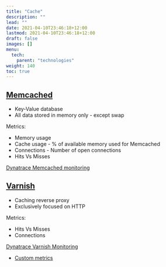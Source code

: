 ```yaml
---
title: "Cache"
description: ""
lead: ""
date: 2021-04-10T23:46:18+12:00
lastmod: 2021-04-10T23:46:18+12:00
draft: false
images: []
menu: 
  tech:
    parent: "technologies"
weight: 140
toc: true
---
```


## [Memcached ](https://memcached.org/)

- Key-Value database
- All data stored in memory only - except swap

Metrics:

- Memory usage
- Cache usage - % of available memory used for Memcached
- Connections - Number of open connections
- Hits Vs Misses

[Dynatrace Memcached monitoring](https://www.dynatrace.com/support/help/shortlink/memcached-server-monitoring)

## [Varnish](https://varnish-cache.org/)

- Caching reverse proxy
- Exclusively focused on HTTP

Metrics:
- Hits Vs Misses
- Connections

[Dynatrace Varnish Monitoring](https://www.dynatrace.com/support/help/shortlink/monitor-varnish)
- [Custom metrics](https://github.com/Dynatrace/snippets/tree/master/technologies/varnish/monitor-varnish-cache)